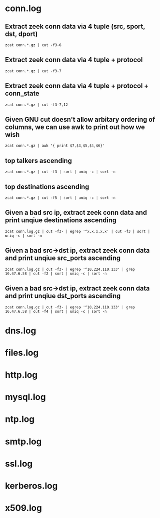 # conn.log

## Extract zeek conn data via 4 tuple (src, sport, dst, dport)
`zcat conn.*.gz | cut -f3-6`

## Extract zeek conn data via 4 tuple + protocol
`zcat conn.*.gz | cut -f3-7`

## Extract zeek conn data via 4 tuple + protocol + conn_state
`zcat conn.*.gz | cut -f3-7,12`

## Given GNU cut doesn't allow arbitary ordering of columns, we can use awk to print out how we wish
`zcat conn.*.gz | awk '{ print $7,$3,$5,$4,$6}'`

## top talkers ascending
`zcat conn.*.gz | cut -f3 | sort | uniq -c | sort -n`

## top destinations ascending
`zcat conn.*.gz | cut -f5 | sort | uniq -c | sort -n`

## Given a bad src ip, extract zeek conn data and print unqiue destinations ascending
`zcat conn.log.gz | cut -f3- | egrep '^x.x.x.x.x' | cut -f3 | sort | uniq -c | sort -n`

## Given a bad src->dst ip, extract zeek conn data and print unqiue src_ports ascending
`zcat conn.log.gz | cut -f3- | egrep '^10.224.110.133' | grep 10.47.6.58 | cut -f2 | sort | uniq -c | sort -n`

## Given a bad src->dst ip, extract zeek conn data and print unqiue dst_ports ascending
`zcat conn.log.gz | cut -f3- | egrep '^10.224.110.133' | grep 10.47.6.58 | cut -f4 | sort | uniq -c | sort -n`

# dns.log

# files.log

# http.log

# mysql.log

# ntp.log

# smtp.log

# ssl.log

# kerberos.log

# x509.log

